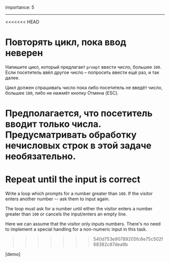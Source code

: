 importance: 5

---

<<<<<<< HEAD
# Повторять цикл, пока ввод неверен

Напишите цикл, который предлагает `prompt` ввести число, большее `100`. Если посетитель ввёл другое число – попросить ввести ещё раз, и так далее.

Цикл должен спрашивать число пока либо посетитель не введёт число, большее `100`, либо не нажмёт кнопку Отмена (ESC).

Предполагается, что посетитель вводит только числа. Предусматривать обработку нечисловых строк в этой задаче необязательно.
=======
# Repeat until the input is correct

Write a loop which prompts for a number greater than `100`. If the visitor enters another number -- ask them to input again.

The loop must ask for a number until either the visitor enters a number greater than `100` or cancels the input/enters an empty line.

Here we can assume that the visitor only inputs numbers. There's no need to implement a special handling for a non-numeric input in this task.
>>>>>>> 540d753e90789205fc6e75c502f68382c87dea9b

[demo]

